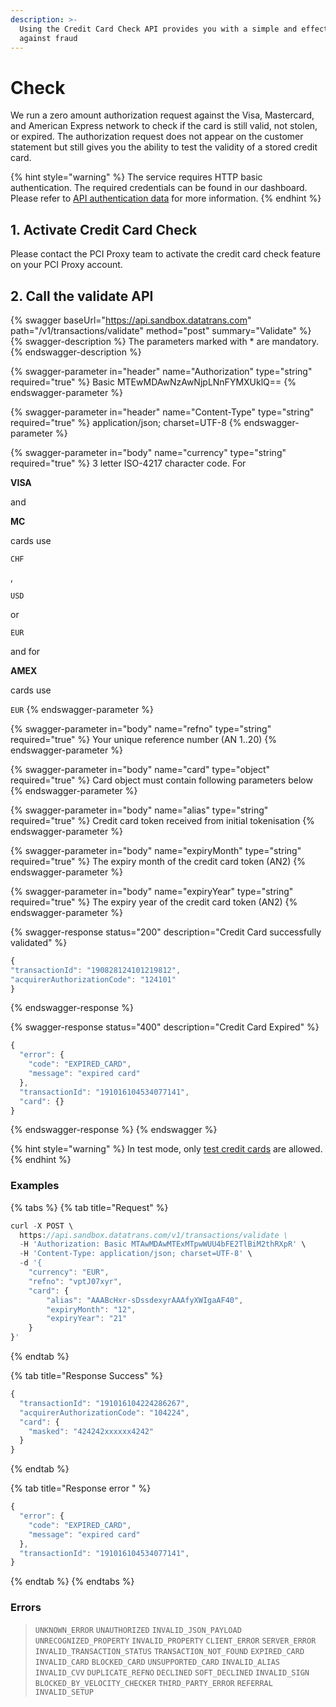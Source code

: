 ```yaml
---
description: >-
  Using the Credit Card Check API provides you with a simple and effective way
  against fraud
---
```


# Check



We run a zero amount authorization request against the Visa, Mastercard, and American Express network to check if the card is still valid, not stolen, or expired. The authorization request does not appear on the customer statement but still gives you the ability to test the validity of a stored credit card.

{% hint style="warning" %}
The service requires HTTP basic authentication. The required credentials can be found in our dashboard. Please refer to [API authentication data](broken-reference) for more information.&#x20;
{% endhint %}

## 1. Activate Credit Card Check

Please contact the PCI Proxy team to activate the credit card check feature on your PCI Proxy account.&#x20;

## 2. Call the validate API&#x20;

{% swagger baseUrl="https://api.sandbox.datatrans.com" path="/v1/transactions/validate" method="post" summary="Validate" %}
{% swagger-description %}
The parameters marked with * are mandatory.
{% endswagger-description %}

{% swagger-parameter in="header" name="Authorization" type="string" required="true" %}
Basic MTEwMDAwNzAwNjpLNnFYMXUklQ==
{% endswagger-parameter %}

{% swagger-parameter in="header" name="Content-Type" type="string" required="true" %}
application/json; charset=UTF-8
{% endswagger-parameter %}

{% swagger-parameter in="body" name="currency" type="string" required="true" %}
3 letter ISO-4217 character code. For 

**VISA**

 and 

**MC**

 cards use 

`CHF`

, 

`USD`

 or 

`EUR`

 and for 

**AMEX**

 cards use 

`EUR`
{% endswagger-parameter %}

{% swagger-parameter in="body" name="refno" type="string" required="true" %}
Your unique reference number (AN 1..20)
{% endswagger-parameter %}

{% swagger-parameter in="body" name="card" type="object" required="true" %}
Card object must contain following parameters below
{% endswagger-parameter %}

{% swagger-parameter in="body" name="alias" type="string" required="true" %}
Credit card token received from initial tokenisation
{% endswagger-parameter %}

{% swagger-parameter in="body" name="expiryMonth" type="string" required="true" %}
The expiry month of the credit card token (AN2)
{% endswagger-parameter %}

{% swagger-parameter in="body" name="expiryYear" type="string" required="true" %}
The expiry year of the credit card token (AN2)
{% endswagger-parameter %}

{% swagger-response status="200" description="Credit Card successfully validated" %}
```javascript
{
"transactionId": "190828124101219812",
"acquirerAuthorizationCode": "124101"
}
```
{% endswagger-response %}

{% swagger-response status="400" description="Credit Card Expired" %}
```javascript
{
  "error": {
    "code": "EXPIRED_CARD",
    "message": "expired card"
  },
  "transactionId": "191016104534077141",
  "card": {}
}
```
{% endswagger-response %}
{% endswagger %}

{% hint style="warning" %}
In test mode, only [test credit cards](broken-reference) are allowed.
{% endhint %}

### Examples

{% tabs %}
{% tab title="Request" %}
```javascript
curl -X POST \
  https://api.sandbox.datatrans.com/v1/transactions/validate \
  -H 'Authorization: Basic MTAwMDAwMTExMTpwWUU4bFE2TlBiM2thRXpR' \
  -H 'Content-Type: application/json; charset=UTF-8' \
  -d '{
    "currency": "EUR",
    "refno": "vptJ07xyr",
    "card": {
        "alias": "AAABcHxr-sDssdexyrAAAfyXWIgaAF40",
        "expiryMonth": "12",
        "expiryYear": "21"
    }
}'
```
{% endtab %}

{% tab title="Response Success" %}
```javascript
{
  "transactionId": "191016104224286267",
  "acquirerAuthorizationCode": "104224",
  "card": {
    "masked": "424242xxxxxx4242"
  }
}
```
{% endtab %}

{% tab title="Response error " %}
```javascript
{
  "error": {
    "code": "EXPIRED_CARD",
    "message": "expired card"
  },
  "transactionId": "191016104534077141",
}
```
{% endtab %}
{% endtabs %}

### Errors

> `UNKNOWN_ERROR` `UNAUTHORIZED` `INVALID_JSON_PAYLOAD` `UNRECOGNIZED_PROPERTY` `INVALID_PROPERTY` `CLIENT_ERROR` `SERVER_ERROR` `INVALID_TRANSACTION_STATUS` `TRANSACTION_NOT_FOUND` `EXPIRED_CARD` `INVALID_CARD` `BLOCKED_CARD` `UNSUPPORTED_CARD` `INVALID_ALIAS` `INVALID_CVV` `DUPLICATE_REFNO` `DECLINED` `SOFT_DECLINED` `INVALID_SIGN` `BLOCKED_BY_VELOCITY_CHECKER` `THIRD_PARTY_ERROR` `REFERRAL` `INVALID_SETUP`
